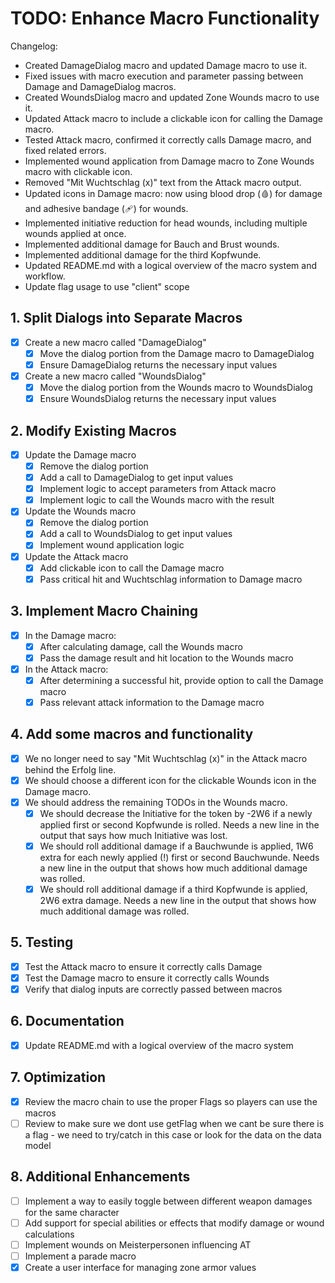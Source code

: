# TODO: Enhance Macro Functionality

Changelog:
- Created DamageDialog macro and updated Damage macro to use it.
- Fixed issues with macro execution and parameter passing between Damage and DamageDialog macros.
- Created WoundsDialog macro and updated Zone Wounds macro to use it.
- Updated Attack macro to include a clickable icon for calling the Damage macro.
- Tested Attack macro, confirmed it correctly calls Damage macro, and fixed related errors.
- Implemented wound application from Damage macro to Zone Wounds macro with clickable icon.
- Removed "Mit Wuchtschlag (x)" text from the Attack macro output.
- Updated icons in Damage macro: now using blood drop (🩸) for damage and adhesive bandage (🩹) for wounds.
- Implemented initiative reduction for head wounds, including multiple wounds applied at once.
- Implemented additional damage for Bauch and Brust wounds.
- Implemented additional damage for the third Kopfwunde.
- Updated README.md with a logical overview of the macro system and workflow.
- Update flag usage to use "client" scope

## 1. Split Dialogs into Separate Macros
- [x] Create a new macro called "DamageDialog"
  - [x] Move the dialog portion from the Damage macro to DamageDialog
  - [x] Ensure DamageDialog returns the necessary input values
- [x] Create a new macro called "WoundsDialog"
  - [x] Move the dialog portion from the Wounds macro to WoundsDialog
  - [x] Ensure WoundsDialog returns the necessary input values

## 2. Modify Existing Macros
- [x] Update the Damage macro
  - [x] Remove the dialog portion
  - [x] Add a call to DamageDialog to get input values
  - [x] Implement logic to accept parameters from Attack macro
  - [x] Implement logic to call the Wounds macro with the result
- [x] Update the Wounds macro
  - [x] Remove the dialog portion
  - [x] Add a call to WoundsDialog to get input values
  - [x] Implement wound application logic
- [x] Update the Attack macro
  - [x] Add clickable icon to call the Damage macro
  - [x] Pass critical hit and Wuchtschlag information to Damage macro

## 3. Implement Macro Chaining
- [x] In the Damage macro:
  - [x] After calculating damage, call the Wounds macro
  - [x] Pass the damage result and hit location to the Wounds macro
- [x] In the Attack macro:
  - [x] After determining a successful hit, provide option to call the Damage macro
  - [x] Pass relevant attack information to the Damage macro

## 4. Add some macros and functionality
- [x] We no longer need to say "Mit Wuchtschlag (x)" in the Attack macro behind the Erfolg line.
- [x] We should choose a different icon for the clickable Wounds icon in the Damage macro.
- [x] We should address the remaining TODOs in the Wounds macro.
  - [x] We should decrease the Initiative for the token by -2W6 if a newly applied first or second Kopfwunde is rolled. Needs a new line in the output that says how much Initiative was lost.
  - [x] We should roll additional damage if a Bauchwunde is applied, 1W6 extra for each newly applied (!) first or second Bauchwunde. Needs a new line in the output that shows how much additional damage was rolled.
  - [x] We should roll additional damage if a third Kopfwunde is applied, 2W6 extra damage. Needs a new line in the output that shows how much additional damage was rolled.

## 5. Testing
- [x] Test the Attack macro to ensure it correctly calls Damage
- [x] Test the Damage macro to ensure it correctly calls Wounds
- [x] Verify that dialog inputs are correctly passed between macros

## 6. Documentation
- [x] Update README.md with a logical overview of the macro system

## 7. Optimization
- [x] Review the macro chain to use the proper Flags so players can use the macros
- [ ] Review to make sure we dont use getFlag when we cant be sure there is a flag - we need to try/catch in this case or look for the data on the data model

## 8. Additional Enhancements
- [ ] Implement a way to easily toggle between different weapon damages for the same character
- [ ] Add support for special abilities or effects that modify damage or wound calculations
- [ ] Implement wounds on Meisterpersonen influencing AT
- [ ] Implement a parade macro
- [x] Create a user interface for managing zone armor values
